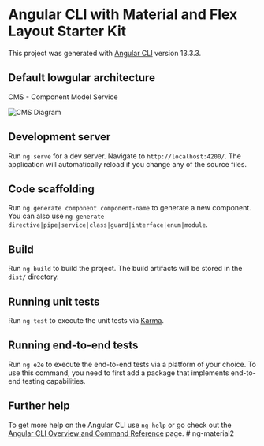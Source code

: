 # Angular CLI with Material and Flex Layout Starter Kit

This project was generated with [Angular CLI](https://github.com/angular/angular-cli) version 13.3.3.

## Default lowgular architecture

CMS - Component Model Service

![CMS Diagram](https://lowgular.github.io/extension-documentation/assets/images/cms-architecture-176edee10455071607481965b7b8f5f8.png)

## Development server

Run `ng serve` for a dev server. Navigate to `http://localhost:4200/`. The application will automatically reload if you change any of the source files.

## Code scaffolding

Run `ng generate component component-name` to generate a new component. You can also use `ng generate directive|pipe|service|class|guard|interface|enum|module`.

## Build

Run `ng build` to build the project. The build artifacts will be stored in the `dist/` directory.

## Running unit tests

Run `ng test` to execute the unit tests via [Karma](https://karma-runner.github.io).

## Running end-to-end tests

Run `ng e2e` to execute the end-to-end tests via a platform of your choice. To use this command, you need to first add a package that implements end-to-end testing capabilities.

## Further help

To get more help on the Angular CLI use `ng help` or go check out the [Angular CLI Overview and Command Reference](https://angular.io/cli) page.
#   n g - m a t e r i a l 2  
 